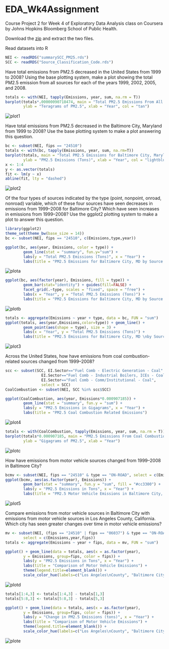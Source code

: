 # EDA_Wk4Assignment

Course Project 2 for Week 4 of Exploratory Data Analysis class on Coursera by Johns Hopkins Bloomberg School of Public Health.

Download the [zip](https://d396qusza40orc.cloudfront.net/exdata%2Fdata%2FNEI_data.zip) and extract the two files.


Read datasets into R
```r
NEI <- readRDS("summarySCC_PM25.rds")
SCC <- readRDS("Source_Classification_Code.rds")
```

Have total emissions from PM2.5 decreased in the United States from 1999 to 2008? Using the base plotting system, make a plot showing the total PM2.5 emission from all sources for each of the years 1999, 2002, 2005, and 2008.

```r
totals <- with(NEI, tapply(Emissions, year, sum, na.rm = T))
barplot(totals*.00000090718474, main = "Total PM2.5 Emissions From All Sources",
        ylab = "Teragrams of PM2.5", xlab = "Year", col = "tan")
```
![plot1](https://github.com/emiliehwolf/EDA_Wk4Assignment/blob/master/plot1.png)

Have total emissions from PM2.5 decreased in the Baltimore City, Maryland from 1999 to 2008? Use the base plotting system to make a plot answering this question.

```r
bc <- subset(NEI, fips == "24510")
totals <- with(bc, tapply(Emissions, year, sum, na.rm=T))
barplot(totals, main = "Total PM2.5 Emissions for Baltimore City, Maryland \nwith Linear Fit Model", 
        ylab = "PM2.5 Emissions (Tons)", xlab = "Year", col = "lightblue")
x <- 1:4
y <- as.vector(totals)
fit <- lm(y ~ x)
abline(fit, lty = "dashed")
```
![plot2](https://github.com/emiliehwolf/EDA_Wk4Assignment/blob/master/plot2.png)

Of the four types of sources indicated by the type (point, nonpoint, onroad, nonroad) variable, which of these four sources have seen decreases in emissions from 1999–2008 for Baltimore City? Which have seen increases in emissions from 1999–2008? Use the ggplot2 plotting system to make a plot to answer this question.
```r
library(ggplot2)
theme_set(theme_bw(base_size = 14))
bc <- subset(NEI, fips == "24510", c(Emissions,type,year))

ggplot(bc, aes(year, Emissions, color = type)) +
        geom_line(stat = "summary", fun.y="sum") + 
        labs(y = "Total PM2.5 Emissions (Tons)", x = "Year") +
        labs(title = "PM2.5 Emissions for Baltimore City, MD by Source Type")
```
![plota](https://github.com/emiliehwolf/EDA_Wk4Assignment/blob/master/plota.png)
```r
ggplot(bc, aes(factor(year), Emissions, fill = type)) +
        geom_bar(stat="identity") + guides(fill=FALSE) +
        facet_grid(.~type, scales = "fixed", space = "free") + 
        labs(x = "Year", y = "Total PM2.5 Emissions (Tons)") + 
        labs(title = "PM2.5 Emissions for Baltimore City, MD by Source Type") 
```
![plotb](https://github.com/emiliehwolf/EDA_Wk4Assignment/blob/master/plotb.png)
```r
totals <- aggregate(Emissions ~ year + type, data = bc, FUN = "sum")
ggplot(totals, aes(year,Emissions,color=type)) + geom_line() + 
        geom_point(aes(shape = type), size = 3) +
        labs(x = "Year", y = "Total PM2.5 Emissions (Tons)") + 
        labs(title = "PM2.5 Emissions for Baltimore City, MD \nby Source Type")
```
![plot3](https://github.com/emiliehwolf/EDA_Wk4Assignment/blob/master/plot3.png)

Across the United States, how have emissions from coal combustion-related sources changed from 1999–2008?
```r
scc <- subset(SCC, EI.Sector=="Fuel Comb - Electric Generation - Coal" | 
                EI.Sector=="Fuel Comb - Industrial Boilers, ICEs - Coal" | 
                EI.Sector=="Fuel Comb - Comm/Institutional - Coal",
                select = SCC)
CoalCombustion <- subset(NEI, SCC %in% scc$SCC)

ggplot(CoalCombustion, aes(year, Emissions*0.000907185)) + 
        geom_line(stat = "summary", fun.y = "sum") + 
        labs(y = "PM2.5 Emissions in Gigagrams", x = "Year") +
        labs(title = "PM2.5 Coal Combustion Related Emissions")
```
![plot4](https://github.com/emiliehwolf/EDA_Wk4Assignment/blob/master/plot4.png)
```r
totals <- with(CoalCombustion, tapply(Emissions, year, sum, na.rm = T))
barplot(totals*0.000907185, main = "PM2.5 Emissions From Coal Combustion Sources",
        ylab = "Gigagrams of PM2.5", xlab = "Year")
```
![plotc](https://github.com/emiliehwolf/EDA_Wk4Assignment/blob/master/plotc.png)

How have emissions from motor vehicle sources changed from 1999–2008 in Baltimore City?
```r
bcmv <- subset(NEI, fips == "24510" & type == "ON-ROAD", select = c(Emissions,year))
ggplot(bcmv, aes(as.factor(year), Emissions)) + 
        geom_bar(stat = "summary", fun.y = "sum", fill = "#cc3300") + 
        labs(y = "PM2.5 Emissions in Tons", x = "Year") +
        labs(title = "PM2.5 Motor Vehicle Emissions in Baltimore City, MD")
```
![plot5](https://github.com/emiliehwolf/EDA_Wk4Assignment/blob/master/plot5.png)

Compare emissions from motor vehicle sources in Baltimore City with emissions from motor vehicle sources in Los Angeles County, California. Which city has seen greater changes over time in motor vehicle emissions?
```r
mv <- subset(NEI, (fips == "24510" | fips == "06037") & type == "ON-ROAD", 
        select = c(Emissions,year,fips))
totals <- aggregate(Emissions ~ year + fips, data = mv, FUN = "sum")

ggplot() + geom_line(data = totals, aes(x = as.factor(year), 
        y = Emissions, group=fips, color = fips)) +
        labs(y = "PM2.5 Emissions in Tons", x = "Year") +
        labs(title = "Comparison of Motor Vehicle Emissions") + 
        theme(legend.title=element_blank()) + 
        scale_color_hue(labels=c("Los Angeles\nCounty", "Baltimore City"))
```
![plotd](https://github.com/emiliehwolf/EDA_Wk4Assignment/blob/master/plotd.png)
```r
totals[1:4,3] <- totals[1:4,3] - totals[1,3]
totals[5:8,3] <- totals[5:8,3] - totals[5,3]

ggplot() + geom_line(data = totals, aes(x = as.factor(year), 
        y = Emissions, group=fips, color = fips)) +
        labs(y = "Change in PM2.5 Emissions (tons)", x = "Year") +
        labs(title = "Comparison of Motor Vehicle Emissions") + 
        theme(legend.title=element_blank()) + 
        scale_color_hue(labels=c("Los Angeles\nCounty", "Baltimore City"))
```
![plote](https://github.com/emiliehwolf/EDA_Wk4Assignment/blob/master/plote.png)
